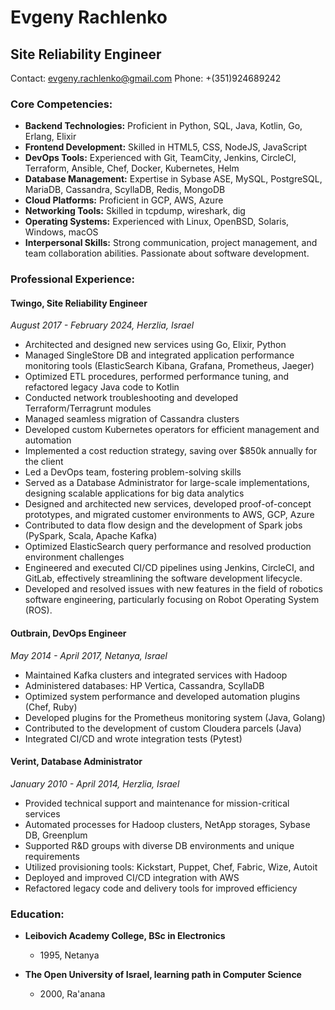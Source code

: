# Evgeny Rachlenko

## Site Reliability Engineer

Contact: evgeny.rachlenko@gmail.com
Phone: +(351)924689242

### Core Competencies:

- **Backend Technologies:** Proficient in Python, SQL, Java, Kotlin, Go, Erlang, Elixir
- **Frontend Development:** Skilled in HTML5, CSS, NodeJS, JavaScript
- **DevOps Tools:** Experienced with Git, TeamCity, Jenkins, CircleCI, Terraform, Ansible, Chef, Docker, Kubernetes, Helm
- **Database Management:** Expertise in Sybase ASE, MySQL, PostgreSQL, MariaDB, Cassandra, ScyllaDB, Redis, MongoDB
- **Cloud Platforms:** Proficient in GCP, AWS, Azure
- **Networking Tools:** Skilled in tcpdump, wireshark, dig
- **Operating Systems:** Experienced with Linux, OpenBSD, Solaris, Windows, macOS
- **Interpersonal Skills:** Strong communication, project management, and team collaboration abilities. Passionate about software development.

### Professional Experience:

#### Twingo, Site Reliability Engineer

_August 2017 - February 2024, Herzlia, Israel_

- Architected and designed new services using Go, Elixir, Python
- Managed SingleStore DB and integrated application performance monitoring tools (ElasticSearch Kibana, Grafana, Prometheus, Jaeger)
- Optimized ETL procedures, performed performance tuning, and refactored legacy Java code to Kotlin
- Conducted network troubleshooting and developed Terraform/Terragrunt modules
- Managed seamless migration of Cassandra clusters
- Developed custom Kubernetes operators for efficient management and automation
- Implemented a cost reduction strategy, saving over $850k annually for the client
- Led a DevOps team, fostering problem-solving skills
- Served as a Database Administrator for large-scale implementations, designing scalable applications for big data analytics
- Designed and architected new services, developed proof-of-concept prototypes, and migrated customer environments to AWS, GCP, Azure
- Contributed to data flow design and the development of Spark jobs (PySpark, Scala, Apache Kafka)
- Optimized ElasticSearch query performance and resolved production environment challenges
- Engineered and executed CI/CD pipelines using Jenkins, CircleCI, and GitLab, effectively streamlining the software development lifecycle.
- Developed and resolved issues with new features in the field of robotics software engineering, particularly focusing on Robot Operating System (ROS).

#### Outbrain, DevOps Engineer

_May 2014 - April 2017, Netanya, Israel_

- Maintained Kafka clusters and integrated services with Hadoop
- Administered databases: HP Vertica, Cassandra, ScyllaDB
- Optimized system performance and developed automation plugins (Chef, Ruby)
- Developed plugins for the Prometheus monitoring system (Java, Golang)
- Contributed to the development of custom Cloudera parcels (Java)
- Integrated CI/CD and wrote integration tests (Pytest)

#### Verint, Database Administrator

_January 2010 - April 2014, Herzlia, Israel_

- Provided technical support and maintenance for mission-critical services
- Automated processes for Hadoop clusters, NetApp storages, Sybase DB, Greenplum
- Supported R&D groups with diverse DB environments and unique requirements
- Utilized provisioning tools: Kickstart, Puppet, Chef, Fabric, Wize, Autoit
- Deployed and improved CI/CD integration with AWS
- Refactored legacy code and delivery tools for improved efficiency

### Education:

- **Leibovich Academy College, BSc in Electronics**

  - 1995, Netanya

- **The Open University of Israel, learning path in Computer Science**
  - 2000, Ra'anana
